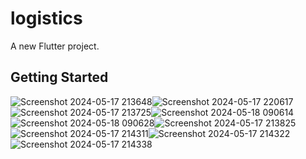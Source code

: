 # logistics

A new Flutter project.

## Getting Started

![Screenshot 2024-05-17 213648](https://github.com/yassa1312/Logistics/assets/139929196/20d4c0d2-c646-4629-887b-441d762bc00c)![Screenshot 2024-05-17 220617](https://github.com/yassa1312/Logistics/assets/139929196/150e8599-a72d-4bb4-89da-aaedb1eea507)
![Screenshot 2024-05-17 213725](https://github.com/yassa1312/Logistics/assets/139929196/0b3622cb-397b-4d92-86ee-3abbeb69ade5)![Screenshot 2024-05-18 090614](https://github.com/yassa1312/Logistics/assets/139929196/b00a1cc8-84bb-4946-830d-e8a3d28d4de7)
![Screenshot 2024-05-18 090628](https://github.com/yassa1312/Logistics/assets/139929196/00b07083-b69f-4e9c-b1a4-fd04b3de4b02)![Screenshot 2024-05-17 213825](https://github.com/yassa1312/Logistics/assets/139929196/42ca82df-e1ce-4666-aad8-63be395eba12)
![Screenshot 2024-05-17 214311](https://github.com/yassa1312/Logistics/assets/139929196/8097928e-50ae-42ec-82b2-4152c26fba8e)![Screenshot 2024-05-17 214322](https://github.com/yassa1312/Logistics/assets/139929196/d11535b2-286a-42eb-9000-dd793cc1426b)
![Screenshot 2024-05-17 214338](https://github.com/yassa1312/Logistics/assets/139929196/a59b976e-7b4d-45d8-972f-028253081b41)







